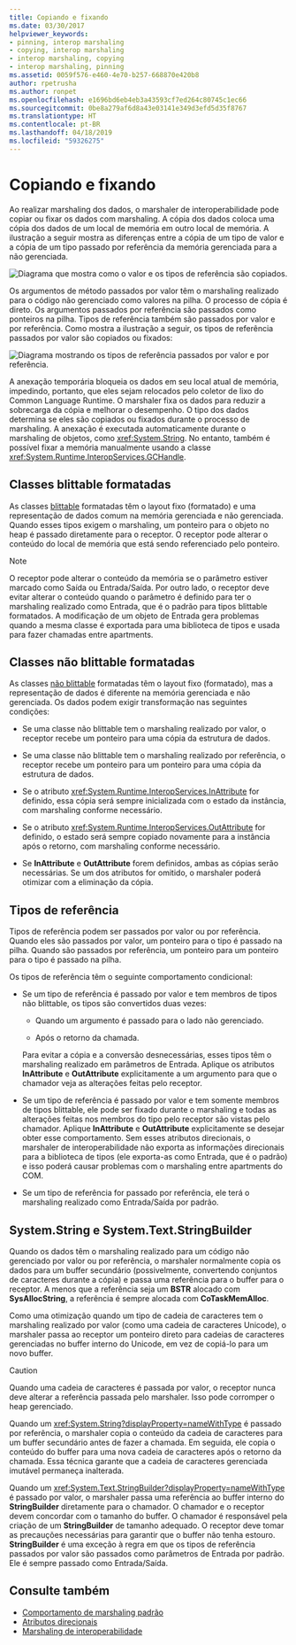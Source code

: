 ```yaml
---
title: Copiando e fixando
ms.date: 03/30/2017
helpviewer_keywords:
- pinning, interop marshaling
- copying, interop marshaling
- interop marshaling, copying
- interop marshaling, pinning
ms.assetid: 0059f576-e460-4e70-b257-668870e420b8
author: rpetrusha
ms.author: ronpet
ms.openlocfilehash: e1696bd6eb4eb3a43593cf7ed264c80745c1ec66
ms.sourcegitcommit: 0be8a279af6d8a43e03141e349d3efd5d35f8767
ms.translationtype: HT
ms.contentlocale: pt-BR
ms.lasthandoff: 04/18/2019
ms.locfileid: "59326275"
---
```

# <a name="copying-and-pinning"></a>Copiando e fixando
Ao realizar marshaling dos dados, o marshaler de interoperabilidade pode copiar ou fixar os dados com marshaling. A cópia dos dados coloca uma cópia dos dados de um local de memória em outro local de memória. A ilustração a seguir mostra as diferenças entre a cópia de um tipo de valor e a cópia de um tipo passado por referência da memória gerenciada para a não gerenciada.  
  
 ![Diagrama que mostra como o valor e os tipos de referência são copiados.](./media/copying-and-pinning/interop-marshal-copy.gif)  
  
 Os argumentos de método passados por valor têm o marshaling realizado para o código não gerenciado como valores na pilha. O processo de cópia é direto. Os argumentos passados por referência são passados como ponteiros na pilha. Tipos de referência também são passados por valor e por referência. Como mostra a ilustração a seguir, os tipos de referência passados por valor são copiados ou fixados: 
  
 ![Diagrama mostrando os tipos de referência passados por valor e por referência.](./media/copying-and-pinning/interop-marshal-reference-pin.gif)  
  
 A anexação temporária bloqueia os dados em seu local atual de memória, impedindo, portanto, que eles sejam relocados pelo coletor de lixo do Common Language Runtime. O marshaler fixa os dados para reduzir a sobrecarga da cópia e melhorar o desempenho. O tipo dos dados determina se eles são copiados ou fixados durante o processo de marshaling.  A anexação é executada automaticamente durante o marshaling de objetos, como <xref:System.String>. No entanto, também é possível fixar a memória manualmente usando a classe <xref:System.Runtime.InteropServices.GCHandle>.  
  
## <a name="formatted-blittable-classes"></a>Classes blittable formatadas  
 As classes [blittable](blittable-and-non-blittable-types.md) formatadas têm o layout fixo (formatado) e uma representação de dados comum na memória gerenciada e não gerenciada. Quando esses tipos exigem o marshaling, um ponteiro para o objeto no heap é passado diretamente para o receptor. O receptor pode alterar o conteúdo do local de memória que está sendo referenciado pelo ponteiro.  
  
> [!NOTE]
>  O receptor pode alterar o conteúdo da memória se o parâmetro estiver marcado como Saída ou Entrada/Saída. Por outro lado, o receptor deve evitar alterar o conteúdo quando o parâmetro é definido para ter o marshaling realizado como Entrada, que é o padrão para tipos blittable formatados. A modificação de um objeto de Entrada gera problemas quando a mesma classe é exportada para uma biblioteca de tipos e usada para fazer chamadas entre apartments.  
  
## <a name="formatted-non-blittable-classes"></a>Classes não blittable formatadas  
 As classes [não blittable](blittable-and-non-blittable-types.md) formatadas têm o layout fixo (formatado), mas a representação de dados é diferente na memória gerenciada e não gerenciada. Os dados podem exigir transformação nas seguintes condições:  
  
-   Se uma classe não blittable tem o marshaling realizado por valor, o receptor recebe um ponteiro para uma cópia da estrutura de dados.  
  
-   Se uma classe não blittable tem o marshaling realizado por referência, o receptor recebe um ponteiro para um ponteiro para uma cópia da estrutura de dados.  
  
-   Se o atributo <xref:System.Runtime.InteropServices.InAttribute> for definido, essa cópia será sempre inicializada com o estado da instância, com marshaling conforme necessário.  
  
-   Se o atributo <xref:System.Runtime.InteropServices.OutAttribute> for definido, o estado será sempre copiado novamente para a instância após o retorno, com marshaling conforme necessário.  
  
-   Se **InAttribute** e **OutAttribute** forem definidos, ambas as cópias serão necessárias. Se um dos atributos for omitido, o marshaler poderá otimizar com a eliminação da cópia.  
  
## <a name="reference-types"></a>Tipos de referência  
 Tipos de referência podem ser passados por valor ou por referência. Quando eles são passados por valor, um ponteiro para o tipo é passado na pilha. Quando são passados por referência, um ponteiro para um ponteiro para o tipo é passado na pilha.  
  
 Os tipos de referência têm o seguinte comportamento condicional:  
  
-   Se um tipo de referência é passado por valor e tem membros de tipos não blittable, os tipos são convertidos duas vezes:  
  
    -   Quando um argumento é passado para o lado não gerenciado.  
  
    -   Após o retorno da chamada.  
  
     Para evitar a cópia e a conversão desnecessárias, esses tipos têm o marshaling realizado em parâmetros de Entrada. Aplique os atributos **InAttribute** e **OutAttribute** explicitamente a um argumento para que o chamador veja as alterações feitas pelo receptor.  
  
-   Se um tipo de referência é passado por valor e tem somente membros de tipos blittable, ele pode ser fixado durante o marshaling e todas as alterações feitas nos membros do tipo pelo receptor são vistas pelo chamador. Aplique **InAttribute** e **OutAttribute** explicitamente se desejar obter esse comportamento. Sem esses atributos direcionais, o marshaler de interoperabilidade não exporta as informações direcionais para a biblioteca de tipos (ele exporta-as como Entrada, que é o padrão) e isso poderá causar problemas com o marshaling entre apartments do COM.  
  
-   Se um tipo de referência for passado por referência, ele terá o marshaling realizado como Entrada/Saída por padrão.  
  
## <a name="systemstring-and-systemtextstringbuilder"></a>System.String e System.Text.StringBuilder  
 Quando os dados têm o marshaling realizado para um código não gerenciado por valor ou por referência, o marshaler normalmente copia os dados para um buffer secundário (possivelmente, convertendo conjuntos de caracteres durante a cópia) e passa uma referência para o buffer para o receptor. A menos que a referência seja um **BSTR** alocado com **SysAllocString**, a referência é sempre alocada com **CoTaskMemAlloc**.  
  
 Como uma otimização quando um tipo de cadeia de caracteres tem o marshaling realizado por valor (como uma cadeia de caracteres Unicode), o marshaler passa ao receptor um ponteiro direto para cadeias de caracteres gerenciadas no buffer interno do Unicode, em vez de copiá-lo para um novo buffer.  
  
> [!CAUTION]
>  Quando uma cadeia de caracteres é passada por valor, o receptor nunca deve alterar a referência passada pelo marshaler. Isso pode corromper o heap gerenciado.  
  
 Quando um <xref:System.String?displayProperty=nameWithType> é passado por referência, o marshaler copia o conteúdo da cadeia de caracteres para um buffer secundário antes de fazer a chamada. Em seguida, ele copia o conteúdo do buffer para uma nova cadeia de caracteres após o retorno da chamada. Essa técnica garante que a cadeia de caracteres gerenciada imutável permaneça inalterada.  
  
 Quando um <xref:System.Text.StringBuilder?displayProperty=nameWithType> é passado por valor, o marshaler passa uma referência ao buffer interno do **StringBuilder** diretamente para o chamador. O chamador e o receptor devem concordar com o tamanho do buffer. O chamador é responsável pela criação de um **StringBuilder** de tamanho adequado. O receptor deve tomar as precauções necessárias para garantir que o buffer não tenha estouro. **StringBuilder** é uma exceção à regra em que os tipos de referência passados por valor são passados como parâmetros de Entrada por padrão. Ele é sempre passado como Entrada/Saída.  
  
## <a name="see-also"></a>Consulte também

- [Comportamento de marshaling padrão](default-marshaling-behavior.md)
- [Atributos direcionais](https://docs.microsoft.com/previous-versions/dotnet/netframework-4.0/77e6taeh(v=vs.100))
- [Marshaling de interoperabilidade](interop-marshaling.md)
